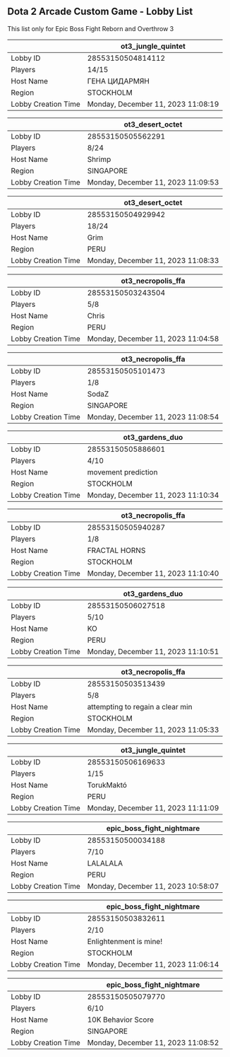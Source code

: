 ## Dota 2 Arcade Custom Game - Lobby List

This list only for Epic Boss Fight Reborn and Overthrow 3

|  | ot3_jungle_quintet |
| ------ | ------ |
| Lobby ID | 28553150504814112 |
| Players | 14/15 |
| Host Name | ГЕНА ЦИДАРМЯН |
| Region | STOCKHOLM |
| Lobby Creation Time | Monday, December 11, 2023 11:08:19 |


|  | ot3_desert_octet |
| ------ | ------ |
| Lobby ID | 28553150505562291 |
| Players | 8/24 |
| Host Name | Shrimp |
| Region | SINGAPORE |
| Lobby Creation Time | Monday, December 11, 2023 11:09:53 |


|  | ot3_desert_octet |
| ------ | ------ |
| Lobby ID | 28553150504929942 |
| Players | 18/24 |
| Host Name | Grim |
| Region | PERU |
| Lobby Creation Time | Monday, December 11, 2023 11:08:33 |


|  | ot3_necropolis_ffa |
| ------ | ------ |
| Lobby ID | 28553150503243504 |
| Players | 5/8 |
| Host Name | Chris |
| Region | PERU |
| Lobby Creation Time | Monday, December 11, 2023 11:04:58 |


|  | ot3_necropolis_ffa |
| ------ | ------ |
| Lobby ID | 28553150505101473 |
| Players | 1/8 |
| Host Name | SodaZ |
| Region | SINGAPORE |
| Lobby Creation Time | Monday, December 11, 2023 11:08:54 |


|  | ot3_gardens_duo |
| ------ | ------ |
| Lobby ID | 28553150505886601 |
| Players | 4/10 |
| Host Name | movement prediction |
| Region | STOCKHOLM |
| Lobby Creation Time | Monday, December 11, 2023 11:10:34 |


|  | ot3_necropolis_ffa |
| ------ | ------ |
| Lobby ID | 28553150505940287 |
| Players | 1/8 |
| Host Name | FRACTAL HORNS |
| Region | STOCKHOLM |
| Lobby Creation Time | Monday, December 11, 2023 11:10:40 |


|  | ot3_gardens_duo |
| ------ | ------ |
| Lobby ID | 28553150506027518 |
| Players | 5/10 |
| Host Name | KO |
| Region | PERU |
| Lobby Creation Time | Monday, December 11, 2023 11:10:51 |


|  | ot3_necropolis_ffa |
| ------ | ------ |
| Lobby ID | 28553150503513439 |
| Players | 5/8 |
| Host Name | attempting to regain a clear min |
| Region | STOCKHOLM |
| Lobby Creation Time | Monday, December 11, 2023 11:05:33 |


|  | ot3_jungle_quintet |
| ------ | ------ |
| Lobby ID | 28553150506169633 |
| Players | 1/15 |
| Host Name | TorukMaktó |
| Region | PERU |
| Lobby Creation Time | Monday, December 11, 2023 11:11:09 |


|  | epic_boss_fight_nightmare |
| ------ | ------ |
| Lobby ID | 28553150500034188 |
| Players | 7/10 |
| Host Name | LALALALA |
| Region | PERU |
| Lobby Creation Time | Monday, December 11, 2023 10:58:07 |


|  | epic_boss_fight_nightmare |
| ------ | ------ |
| Lobby ID | 28553150503832611 |
| Players | 2/10 |
| Host Name | Enlightenment is mine! |
| Region | STOCKHOLM |
| Lobby Creation Time | Monday, December 11, 2023 11:06:14 |


|  | epic_boss_fight_nightmare |
| ------ | ------ |
| Lobby ID | 28553150505079770 |
| Players | 6/10 |
| Host Name | 10K Behavior Score |
| Region | SINGAPORE |
| Lobby Creation Time | Monday, December 11, 2023 11:08:52 |



